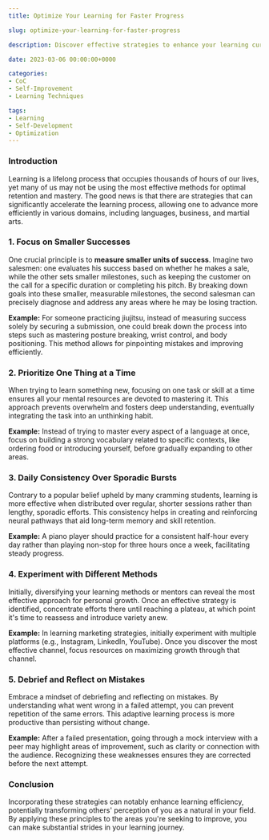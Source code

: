 ```yaml
---
title: Optimize Your Learning for Faster Progress

slug: optimize-your-learning-for-faster-progress

description: Discover effective strategies to enhance your learning curve in any field, from martial arts to academics, with these practical tips for optimal knowledge acquisition.

date: 2023-03-06 00:00:00+0000

categories:
- CoC
- Self-Improvement
- Learning Techniques

tags:
- Learning
- Self-Development
- Optimization
---
```


### Introduction

Learning is a lifelong process that occupies thousands of hours of our lives, yet many of us may not be using the most effective methods for optimal retention and mastery. The good news is that there are strategies that can significantly accelerate the learning process, allowing one to advance more efficiently in various domains, including languages, business, and martial arts.

### 1. **Focus on Smaller Successes**

One crucial principle is to **measure smaller units of success**. Imagine two salesmen: one evaluates his success based on whether he makes a sale, while the other sets smaller milestones, such as keeping the customer on the call for a specific duration or completing his pitch. By breaking down goals into these smaller, measurable milestones, the second salesman can precisely diagnose and address any areas where he may be losing traction.

**Example:** For someone practicing jiujitsu, instead of measuring success solely by securing a submission, one could break down the process into steps such as mastering posture breaking, wrist control, and body positioning. This method allows for pinpointing mistakes and improving efficiently.

### 2. **Prioritize One Thing at a Time**

When trying to learn something new, focusing on one task or skill at a time ensures all your mental resources are devoted to mastering it. This approach prevents overwhelm and fosters deep understanding, eventually integrating the task into an unthinking habit.

**Example:** Instead of trying to master every aspect of a language at once, focus on building a strong vocabulary related to specific contexts, like ordering food or introducing yourself, before gradually expanding to other areas.

### 3. **Daily Consistency Over Sporadic Bursts**

Contrary to a popular belief upheld by many cramming students, learning is more effective when distributed over regular, shorter sessions rather than lengthy, sporadic efforts. This consistency helps in creating and reinforcing neural pathways that aid long-term memory and skill retention.

**Example:** A piano player should practice for a consistent half-hour every day rather than playing non-stop for three hours once a week, facilitating steady progress.

### 4. **Experiment with Different Methods**

Initially, diversifying your learning methods or mentors can reveal the most effective approach for personal growth. Once an effective strategy is identified, concentrate efforts there until reaching a plateau, at which point it's time to reassess and introduce variety anew.

**Example:** In learning marketing strategies, initially experiment with multiple platforms (e.g., Instagram, LinkedIn, YouTube). Once you discover the most effective channel, focus resources on maximizing growth through that channel.

### 5. **Debrief and Reflect on Mistakes**

Embrace a mindset of debriefing and reflecting on mistakes. By understanding what went wrong in a failed attempt, you can prevent repetition of the same errors. This adaptive learning process is more productive than persisting without change.

**Example:** After a failed presentation, going through a mock interview with a peer may highlight areas of improvement, such as clarity or connection with the audience. Recognizing these weaknesses ensures they are corrected before the next attempt.

### Conclusion

Incorporating these strategies can notably enhance learning efficiency, potentially transforming others' perception of you as a natural in your field. By applying these principles to the areas you're seeking to improve, you can make substantial strides in your learning journey.
